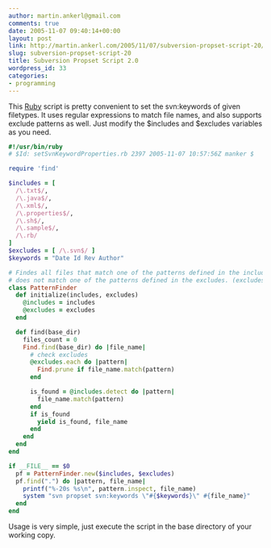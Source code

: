 ```yaml
---
author: martin.ankerl@gmail.com
comments: true
date: 2005-11-07 09:40:14+00:00
layout: post
link: http://martin.ankerl.com/2005/11/07/subversion-propset-script-20/
slug: subversion-propset-script-20
title: Subversion Propset Script 2.0
wordpress_id: 33
categories:
- programming
---
```


This [Ruby](http://www.ruby-lang.org/en/) script is pretty convenient to set the svn:keywords of given filetypes. It uses regular expressions to match file names, and also supports exclude patterns as well. Just modify the $includes and $excludes variables as you need.


```ruby 
#!/usr/bin/ruby
# $Id: setSvnKeywordProperties.rb 2397 2005-11-07 10:57:56Z manker $

require 'find'

$includes = [
  /\.txt$/,
  /\.java$/,
  /\.xml$/,
  /\.properties$/,
  /\.sh$/,
  /\.sample$/,
  /\.rb/
]
$excludes = [ /\.svn$/ ]
$keywords = "Date Id Rev Author"

# Findes all files that match one of the patterns defined in the includes but
# does not match one of the patterns defined in the excludes. (excludes are pruned)
class PatternFinder
  def initialize(includes, excludes)
    @includes = includes
    @excludes = excludes
  end

  def find(base_dir)
    files_count = 0
    Find.find(base_dir) do |file_name|
      # check excludes
      @excludes.each do |pattern|
        Find.prune if file_name.match(pattern)
      end

      is_found = @includes.detect do |pattern|
        file_name.match(pattern)
      end
      if is_found
        yield is_found, file_name
      end
    end
  end
end

if __FILE__ == $0
  pf = PatternFinder.new($includes, $excludes)
  pf.find(".") do |pattern, file_name|
    printf("%-20s %s\n", pattern.inspect, file_name)
    system "svn propset svn:keywords \"#{$keywords}\" #{file_name}"
  end
end
```

Usage is very simple, just execute the script in the base directory of your working copy.
